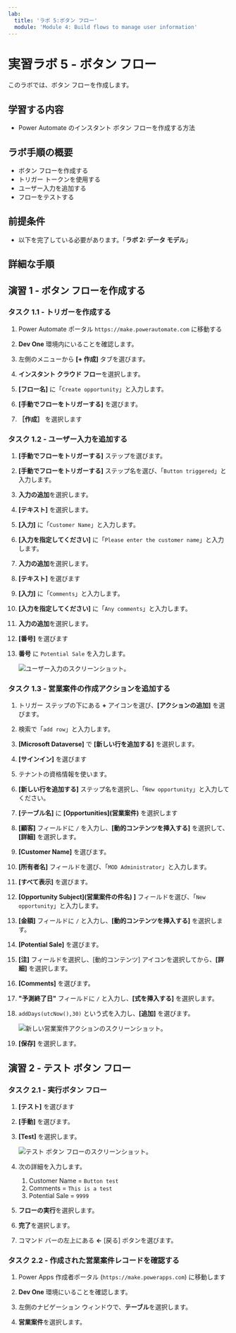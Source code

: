 ```yaml
---
lab:
  title: 'ラボ 5:ボタン フロー'
  module: 'Module 4: Build flows to manage user information'
---
```


# 実習ラボ 5 - ボタン フロー

このラボでは、ボタン フローを作成します。

## 学習する内容

- Power Automate のインスタント ボタン フローを作成する方法

## ラボ手順の概要

- ボタン フローを作成する
- トリガー トークンを使用する
- ユーザー入力を追加する
- フローをテストする
  
## 前提条件

- 以下を完了している必要があります。「**ラボ 2: データ モデル**」

## 詳細な手順

## 演習 1 - ボタン フローを作成する

### タスク 1.1 - トリガーを作成する

1. Power Automate ポータル `https://make.powerautomate.com` に移動する

1. **Dev One** 環境内にいることを確認します。

1. 左側のメニューから **[+ 作成]** タブを選びます。

1. **インスタント クラウド フロー**を選択します。

1. **[フロー名]** に「`Create opportunity`」と入力します。

1. **[手動でフローをトリガーする]** を選びます。

1. **［作成］** を選択します


### タスク 1.2 - ユーザー入力を追加する

1. **[手動でフローをトリガーする]** ステップを選びます。

1. **[手動でフローをトリガーする]** ステップ名を選び、「`Button triggered`」と入力します。

1. **入力の追加**を選択します。

1. **[テキスト]** を選択します。

1. **[入力]** に「`Customer Name`」と入力します。

1. **[入力を指定してください]** に「`Please enter the customer name`」と入力します。

1. **入力の追加**を選択します。

1. **[テキスト]** を選びます

1. **[入力]** に「`Comments`」と入力します。

1. **[入力を指定してください]** に「`Any comments`」と入力します。

1. **入力の追加**を選択します。

1. **[番号]** を選びます

1. **番号** に `Potential Sale` を入力します。

    ![ユーザー入力のスクリーンショット。](../media/user-input.png)


### タスク 1.3 - 営業案件の作成アクションを追加する

1. トリガー ステップの下にある **+** アイコンを選び、**[アクションの追加]** を選びます。

1. 検索で「`add row`」と入力します。

1. **[Microsoft Dataverse]** で **[新しい行を追加する]** を選択します。

1. **[サインイン]** を選びます

1. テナントの資格情報を使います。

1. **[新しい行を追加する]** ステップ名を選択し、「`New opportunity`」と入力してください。

1. **[テーブル名]** に **[Opportunities]\(営業案件\)** を選択します

1. **[顧客]** フィールドに `/` を入力し、**[動的コンテンツを挿入する]** を選択して、**[詳細]** を選択します。

1. **[Customer Name]** を選びます。

1. **[所有者名]** フィールドを選び、「`MOD Administrator`」と入力します。

1. **[すべて表示]** を選びます。

1. **[Opportunity Subject]\(営業案件の件名\) ]** フィールドを選び、「`New opportunity`」と入力します。

1. **[金額]** フィールドに `/` と入力し、**[動的コンテンツを挿入する]** を選択します。

1. **[Potential Sale]** を選びます。

1. **[注]** フィールドを選択し、[動的コンテンツ] アイコンを選択してから、**[詳細]** を選択します。

1. **[Comments]** を選びます。

1. **"予測終了日"** フィールドに `/` と入力し、**[式を挿入する]** を選択します。

1. `addDays(utcNow(),30)` という式を入力し、**[追加]** を選びます。

    ![新しい営業案件アクションのスクリーンショット。](../media/new-opportunity-action.png)

1. **[保存]** を選択します。


## 演習 2 - テスト ボタン フロー

### タスク 2.1 - 実行ボタン フロー

1. **[テスト]** を選びます

1. **[手動]** を選びます。

1. **[Test]** を選択します。

    ![テスト ボタン フローのスクリーンショット。](../media/user-input-test.png)

1. 次の詳細を入力します。

   1. Customer Name = `Button test`
   1. Comments = `This is a test`
   1. Potential Sale = `9999`

1. **フローの実行**を選択します。

1. **完了**を選択します。

1. コマンド バーの左上にある **<-** [戻る] ボタンを選びます。


### タスク 2.2 - 作成された営業案件レコードを確認する

1. Power Apps 作成者ポータル (`https://make.powerapps.com`) に移動します

1. **Dev One** 環境にいることを確認します。

1. 左側のナビゲーション ウィンドウで、**テーブル**を選択します。

1. **営業案件**を選択します。

